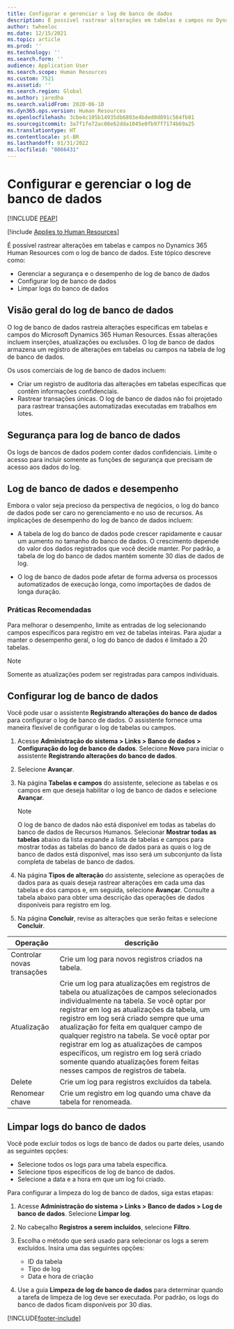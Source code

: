 ```yaml
---
title: Configurar e gerenciar o log de banco de dados
description: É possível rastrear alterações em tabelas e campos no Dynamics 365 Human Resources com o log de banco de dados.
author: twheeloc
ms.date: 12/15/2021
ms.topic: article
ms.prod: ''
ms.technology: ''
ms.search.form: ''
audience: Application User
ms.search.scope: Human Resources
ms.custom: 7521
ms.assetid: ''
ms.search.region: Global
ms.author: jaredha
ms.search.validFrom: 2020-06-10
ms.dyn365.ops.version: Human Resources
ms.openlocfilehash: 3cbe4c105b14935db6803e4bded0d891c564fb81
ms.sourcegitcommit: 3a7f1fe72ac08e62dda1045e0fb97f7174b69a25
ms.translationtype: HT
ms.contentlocale: pt-BR
ms.lasthandoff: 01/31/2022
ms.locfileid: "8066431"
---
```

# <a name="configure-and-manage-database-logging"></a>Configurar e gerenciar o log de banco de dados


[!INCLUDE [PEAP](../includes/peap-2.md)]

[!include [Applies to Human Resources](../includes/applies-to-hr.md)]

É possível rastrear alterações em tabelas e campos no Dynamics 365 Human Resources com o log de banco de dados. Este tópico descreve como:

- Gerenciar a segurança e o desempenho de log de banco de dados
- Configurar log de banco de dados
- Limpar logs do banco de dados

## <a name="overview-of-database-logging"></a>Visão geral do log de banco de dados

O log de banco de dados rastreia alterações específicas em tabelas e campos do Microsoft Dynamics 365 Human Resources. Essas alterações incluem inserções, atualizações ou exclusões. O log de banco de dados armazena um registro de alterações em tabelas ou campos na tabela de log de banco de dados.

Os usos comerciais de log de banco de dados incluem:

- Criar um registro de auditoria das alterações em tabelas específicas que contêm informações confidenciais.
- Rastrear transações únicas. O log de banco de dados não foi projetado para rastrear transações automatizadas executadas em trabalhos em lotes.

## <a name="security-for-database-logging"></a>Segurança para log de banco de dados

Os logs de bancos de dados podem conter dados confidenciais. Limite o acesso para incluir somente as funções de segurança que precisam de acesso aos dados do log.

## <a name="database-logging-and-performance"></a>Log de banco de dados e desempenho

Embora o valor seja precioso da perspectiva de negócios, o log do banco de dados pode ser caro no gerenciamento e no uso de recursos. As implicações de desempenho do log de banco de dados incluem:

- A tabela de log do banco de dados pode crescer rapidamente e causar um aumento no tamanho do banco de dados. O crescimento depende do valor dos dados registrados que você decide manter. Por padrão, a tabela de log do banco de dados mantém somente 30 dias de dados de log. 

- O log de banco de dados pode afetar de forma adversa os processos automatizados de execução longa, como importações de dados de longa duração.

### <a name="best-practices"></a>Práticas Recomendadas

Para melhorar o desempenho, limite as entradas de log selecionando campos específicos para registro em vez de tabelas inteiras. Para ajudar a manter o desempenho geral, o log do banco de dados é limitado a 20 tabelas.

> [!NOTE]
> Somente as atualizações podem ser registradas para campos individuais.

## <a name="set-up-database-logging"></a>Configurar log de banco de dados

Você pode usar o assistente **Registrando alterações do banco de dados** para configurar o log de banco de dados. O assistente fornece uma maneira flexível de configurar o log de tabelas ou campos.

1. Acesse **Administração do sistema > Links > Banco de dados > Configuração do log de banco de dados**. Selecione **Novo** para iniciar o assistente **Registrando alterações do banco de dados**.
2. Selecione **Avançar**. 
3. Na página **Tabelas e campos** do assistente, selecione as tabelas e os campos em que deseja habilitar o log de banco de dados e selecione **Avançar**.

   > [!Note]
   > O log de banco de dados não está disponível em todas as tabelas do banco de dados de Recursos Humanos. Selecionar **Mostrar todas as tabelas** abaixo da lista expande a lista de tabelas e campos para mostrar todas as tabelas do banco de dados para as quais o log de banco de dados está disponível, mas isso será um subconjunto da lista completa de tabelas de banco de dados.

4. Na página **Tipos de alteração** do assistente, selecione as operações de dados para as quais deseja rastrear alterações em cada uma das tabelas e dos campos e, em seguida, selecione **Avançar**. Consulte a tabela abaixo para obter uma descrição das operações de dados disponíveis para registro em log.
5. Na página **Concluir**, revise as alterações que serão feitas e selecione **Concluir**.

| Operação | descrição |
| -- | -- |
| Controlar novas transações | Crie um log para novos registros criados na tabela. |
| Atualização | Crie um log para atualizações em registros de tabela ou atualizações de campos selecionados individualmente na tabela. Se você optar por registrar em log as atualizações da tabela, um registro em log será criado sempre que uma atualização for feita em qualquer campo de qualquer registro na tabela. Se você optar por registrar em log as atualizações de campos específicos, um registro em log será criado somente quando atualizações forem feitas nesses campos de registros de tabela. |
| Delete | Crie um log para registros excluídos da tabela. |
| Renomear chave | Crie um registro em log quando uma chave da tabela for renomeada. |


## <a name="clean-up-database-logs"></a>Limpar logs do banco de dados

Você pode excluir todos os logs de banco de dados ou parte deles, usando as seguintes opções:

- Selecione todos os logs para uma tabela específica.
- Selecione tipos específicos de log de banco de dados.
- Selecione a data e a hora em que um log foi criado.

Para configurar a limpeza do log de banco de dados, siga estas etapas: 

1. Acesse **Administração do sistema > Links > Banco de dados > Log de banco de dados**. Selecione **Limpar log**.
2. No cabeçalho **Registros a serem incluídos**, selecione **Filtro**.
3. Escolha o método que será usado para selecionar os logs a serem excluídos. Insira uma das seguintes opções:

   - ID da tabela
   - Tipo de log
   - Data e hora de criação

4. Use a guia **Limpeza de log de banco de dados** para determinar quando a tarefa de limpeza de log deve ser executada. Por padrão, os logs do banco de dados ficam disponíveis por 30 dias.


[!INCLUDE[footer-include](../includes/footer-banner.md)]
